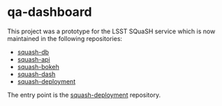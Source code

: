 # qa-dashboard

This project was a prototype for the LSST SQuaSH service which is now maintained in the following repositories:

- [squash-db](https://github.com/lsst-sqre/squash-db/master/README.md)
- [squash-api](https://github.com/lsst-sqre/squash-api/master/README.md)
- [squash-bokeh](https://github.com/lsst-sqre/squash-bokeh/master/README.md)
- [squash-dash](https://github.com/lsst-sqre/squash-dash/master/README.md)
- [squash-deployment](https://github.com/lsst-sqre/squash-deployment/master/README.md)

The entry point is the [squash-deployment](https://github.com/lsst-sqre/squash-deployment/master/README.md) repository.
